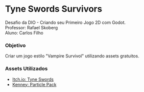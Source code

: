 # Tyne Swords Survivors

Desafio da DIO - Criando seu Primeiro Jogo 2D com Godot.  
Professor: Rafael Skoberg  
Aluno: Carlos Filho

### Objetivo

Criar um jogo estilo "Vampire Survivol" utilizando assets gratuitos.

### Assets Utilizados
* [Itch.io: Tyne Swords](https://pixelfrog-assets.itch.io/tiny-swords)
* [Kenney: Particle Pack](https://kenney.nl/assets/particle-pack)